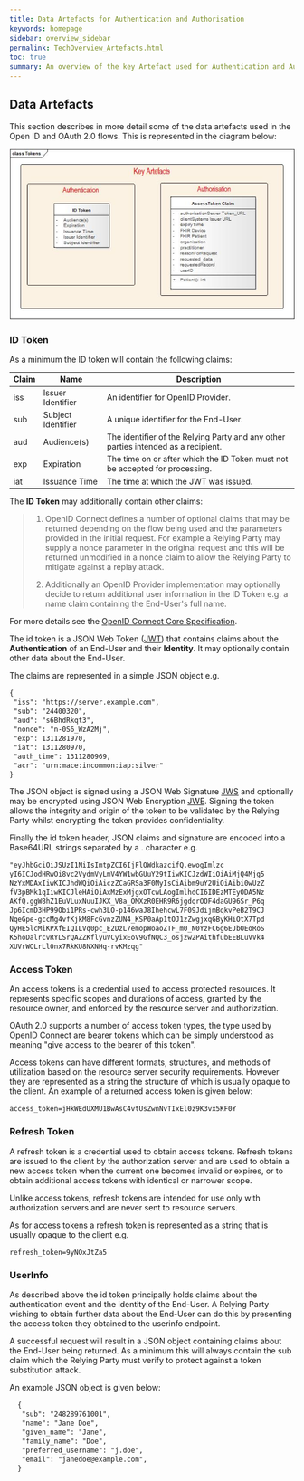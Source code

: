 ```yaml
---
title: Data Artefacts for Authentication and Authorisation
keywords: homepage
sidebar: overview_sidebar
permalink: TechOverview_Artefacts.html
toc: true
summary: An overview of the key Artefact used for Authentication and Authorisation.
---
```


## Data Artefacts

This section describes in more detail some of the data artefacts used in the Open ID and OAuth 2.0 flows.  This is represented in the diagram below:

![ Key Artefacts ](images/Tokens-Artefacts.jpg)



### ID Token

As a minimum the ID token will contain the following claims:

|Claim|Name|Description|
|-----|----|-----------|
|iss|Issuer Identifier|An identifier for OpenID Provider.|
|sub|Subject Identifier|A unique identifier for the End-User.|
|aud|Audience(s)|The identifier of the Relying Party and any other parties intended as a recipient.|
|exp|Expiration|The time on or after which the ID Token must not be accepted for processing.|
|iat|Issuance Time|The time at which the JWT was issued.|

The **ID Token** may additionally contain other claims:

> 1. OpenID Connect defines a number of optional claims that may be returned depending on the flow being used and the parameters provided in the initial request. For example a Relying Party may supply a nonce parameter in the original request and this will be returned unmodified in a nonce claim to allow the Relying Party to mitigate against a replay attack.
>
> 2. Additionally an OpenID Provider implementation may optionally decide to return additional user information in the ID Token e.g. a name claim containing the End-User's full name.

For more details see the [OpenID Connect Core Specification](http://openid.net/specs/openid-connect-core-1_0.html#IDToken).


The id token is a JSON Web Token ([JWT](https://tools.ietf.org/html/rfc7519)) that contains claims about the **Authentication** of an End-User and their **Identity**. It may optionally contain other data about the End-User.

The claims are represented in a simple JSON object e.g.

```
{
 "iss": "https://server.example.com",
 "sub": "24400320",
 "aud": "s6BhdRkqt3",
 "nonce": "n-0S6_WzA2Mj",
 "exp": 1311281970,
 "iat": 1311280970,
 "auth_time": 1311280969,
 "acr": "urn:mace:incommon:iap:silver"
}
```
The JSON object is signed using a JSON Web Signature [JWS](https://tools.ietf.org/html/rfc7515) and optionally may be encrypted using JSON Web Encryption [JWE](https://tools.ietf.org/html/rfc7516). Signing the token allows the integrity and origin of the token to be validated by the Relying Party whilst encrypting the token provides confidentiality.

Finally the id token header, JSON claims and signature are encoded into a Base64URL strings separated by a . character e.g.

```
"eyJhbGciOiJSUzI1NiIsImtpZCI6IjFlOWdkazcifQ.ewogImlzc
yI6ICJodHRwOi8vc2VydmVyLmV4YW1wbGUuY29tIiwKICJzdWIiOiAiMjQ4Mjg5
NzYxMDAxIiwKICJhdWQiOiAiczZCaGRSa3F0MyIsCiAibm9uY2UiOiAibi0wUzZ
fV3pBMk1qIiwKICJleHAiOiAxMzExMjgxOTcwLAogImlhdCI6IDEzMTEyODA5Nz
AKfQ.ggW8hZ1EuVLuxNuuIJKX_V8a_OMXzR0EHR9R6jgdqrOOF4daGU96Sr_P6q
Jp6IcmD3HP99Obi1PRs-cwh3LO-p146waJ8IhehcwL7F09JdijmBqkvPeB2T9CJ
NqeGpe-gccMg4vfKjkM8FcGvnzZUN4_KSP0aAp1tOJ1zZwgjxqGByKHiOtX7Tpd
QyHE5lcMiKPXfEIQILVq0pc_E2DzL7emopWoaoZTF_m0_N0YzFC6g6EJbOEoRoS
K5hoDalrcvRYLSrQAZZKflyuVCyixEoV9GfNQC3_osjzw2PAithfubEEBLuVVk4
XUVrWOLrLl0nx7RkKU8NXNHq-rvKMzqg"
```



### Access Token

An access tokens is a credential used to access protected resources. It represents specific scopes and durations of access, granted by the resource owner, and enforced by the resource server and authorization.

OAuth 2.0 supports a number of access token types, the type used by OpenID Connect are bearer tokens which can be simply understood as meaning "give access to the bearer of this token". 

Access tokens can have different formats, structures, and methods of utilization based on the resource server security requirements. However they are represented as a string the structure of which is usually opaque to the client. An example of a returned access token is given below:

```
access_token=jHkWEdUXMU1BwAsC4vtUsZwnNvTIxEl0z9K3vx5KF0Y
```

### Refresh Token

A refresh token is a credential used to obtain access tokens.  Refresh tokens are issued to the client by the authorization server and are  used to obtain a new access token when the current one becomes invalid or expires, or to obtain additional access tokens with identical or narrower scope.

Unlike access tokens, refresh tokens are intended for use only with authorization servers and are never sent to resource servers. 

As for access tokens a refresh token is represented as a string that is usually opaque to the client e.g. 

```
refresh_token=9yNOxJtZa5
```  
   
### UserInfo

As described above the id token principally holds claims about the authentication event and the identity of the End-User. A Relying Party  wishing to obtain further data about the End-User can do this by presenting the access token they obtained to the userinfo endpoint.

A successful request will result in a JSON object containing claims about the End-User being returned. As a minimum this will always contain the sub claim which the Relying Party must verify to protect against a token substitution attack.

An example JSON object is given below:

```
  {
   "sub": "248289761001",
   "name": "Jane Doe",
   "given_name": "Jane",
   "family_name": "Doe",
   "preferred_username": "j.doe",
   "email": "janedoe@example.com",
  }
```


